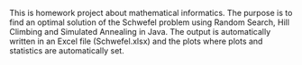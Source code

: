 This is homework project about mathematical informatics.
The purpose is to find an optimal solution of the Schwefel problem using Random Search, Hill Climbing and Simulated Annealing in Java.
The output is automatically written in an Excel file (Schwefel.xlsx) and the plots where plots and statistics are automatically set.